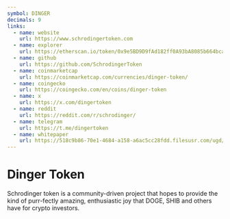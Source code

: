 ```yaml
---
symbol: DINGER
decimals: 9
links:
  - name: website
    url: https://www.schrodingertoken.com
  - name: explorer
    url: https://etherscan.io/token/0x9e5BD9D9fAd182ff0A93bA8085b664bcab00fA68
  - name: github
    url: https://github.com/SchrodingerToken
  - name: coinmarketcap
    url: https://coinmarketcap.com/currencies/dinger-token/
  - name: coingecko
    url: https://coingecko.com/en/coins/dinger-token
  - name: x
    url: https://x.com/dingertoken
  - name: reddit
    url: https://reddit.com/r/schrodinger/
  - name: telegram
    url: https://t.me/dingertoken
  - name: whitepaper
    url: https://518c9b86-70e1-4684-a158-a6ac5cc28fdd.filesusr.com/ugd/4f7660_9c16e33add7a4e2f872af0e00ff2d848.pdf
---
```


# Dinger Token

Schrodinger token is a community-driven project that hopes to provide the kind of purr-fectly amazing, enthusiastic joy that DOGE, SHIB and others have for crypto investors.
